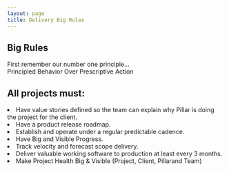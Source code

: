 ```yaml
---
layout: page
title: Delivery Big Rules
---
```



Big Rules
----------
First remember our number one principle…  
Principled Behavior
Over
Prescriptive Action 


All projects must:
------------------
<li>Have value stories defined so the team can explain why Pillar is doing the project for the client.</li>
<li>Have a product release roadmap.</li>
<li>Establish and operate under a regular predictable cadence.</li>
<li>Have Big and Visible Progress.</li>
<li>Track velocity and forecast scope delivery.</li>
<li>Deliver valuable working software to production at least every 3 months.</li>
<li>Make Project Health Big & Visible (Project, Client, Pillarand Team) </li>
